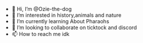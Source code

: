 - 👋 Hi, I’m @Ozie-the-dog
- 👀 I’m interested in history,animals and nature
- 🌱 I’m currently learning About Pharaohs
- 💞️ I’m looking to collaborate on ticktock and discord
- 📫 How to reach me idk

<!---
Ozie-the-dog/Ozie-the-dog is a ✨ special ✨ repository because its `README.md` (this file) appears on your GitHub profile.
You can click the Preview link to take a look at your changes.
--->
